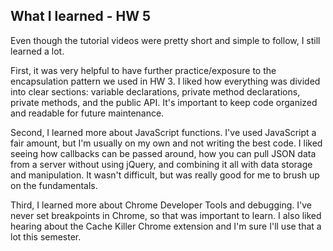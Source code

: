 ## What I learned - HW 5

Even though the tutorial videos were pretty short and simple to follow, I still learned a lot.

First, it was very helpful to have further practice/exposure to the encapsulation pattern we used in HW 3. I liked how everything was divided into clear sections: variable declarations, private method declarations, private methods, and the public API. It's important to keep code organized and readable for future maintenance.

Second, I learned more about JavaScript functions. I've used JavaScript a fair amount, but I'm usually on my own and not writing the best code. I liked seeing how callbacks can be passed around, how you can pull JSON data from a server without using jQuery, and combining it all with data storage and manipulation. It wasn't difficult, but was really good for me to brush up on the fundamentals.

Third, I learned more about Chrome Developer Tools and debugging. I've never set breakpoints in Chrome, so that was important to learn. I also liked hearing about the Cache Killer Chrome extension and I'm sure I'll use that a lot this semester.